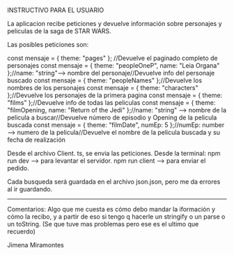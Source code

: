 INSTRUCTIVO PARA EL USUARIO

La aplicacion recibe peticiones y devuelve información sobre personajes y peliculas de la saga de STAR WARS.

Las posibles peticiones son:

const mensaje = { theme: "pages" }; //Devuelve el paginado completo de personajes
const mensaje = { theme: "peopleOneP", name: "Leia Organa" };//name: "string"--> nombre del personaje//Devuelve info del personaje buscado
const mensaje = { theme: "peopleNames" };//Devuelve los nombres de los personajes
const mensaje = { theme: "characters" };//Devuelve los personajes de la primera pagina
const mensaje = { theme: "films" };//Devuelve info de todas las peliculas
const mensaje = { theme: "filmOpening, name: "Return of the Jedi" };//name: "string" --> nombre de la pelicula a buscar//Devuelve número de episodio y Opening de la pelicula buscada
const mensaje = { theme: "filmDate", numEp: 5 };//numEp: number --> numero de la pelicula//Devuelve el nombre de la pelicula buscada y su fecha de realización

Desde el archivo Client. ts, se envia las peticiones.
Desde la terminal:
npm run dev --> para levantar el servidor.
npm run client --> para enviar el pedido.

Cada busqueda será guardada en el archivo json.json, pero me da errores al ir guardando.

---

Comentarios:
Algo que me cuesta es cómo debo mandar la iformación y cómo la recibo, y a partir de eso
si tengo q hacerle un stringify o un parse o un toString.
(Se que tuve mas problemas pero ese es el ultimo que recuerdo)

Jimena Miramontes
